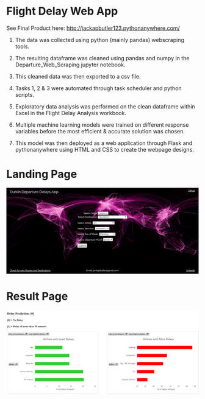 # Flight Delay Web App
See Final Product here: http://jackapbutler123.pythonanywhere.com/

1. The data was collected using python (mainly pandas) webscraping tools. 

2. The resulting dataframe was cleaned using pandas and numpy in the Departure_Web_Scraping jupyter notebook. 

3. This cleaned data was then exported to a csv file.

4. Tasks 1, 2 & 3 were automated through task scheduler and python scripts.

5. Exploratory data analysis was performed on the clean dataframe within Excel in the Flight Delay Analysis workbook.

6. Multiple machine learning models were trained on different response variables before the most efficient & accurate solution was chosen.

7. This model was then deployed as a web application through Flask and pythonanywhere using HTML and CSS to create the webpage designs.

# Landing Page

![Image of framework](https://github.com/jackapbutler/Flight-Delay-Web-App/blob/master/flightdelay.PNG)

# Result Page

![Image of framework](https://github.com/jackapbutler/Flight-Delay-Web-App/blob/master/flightresult.PNG)

